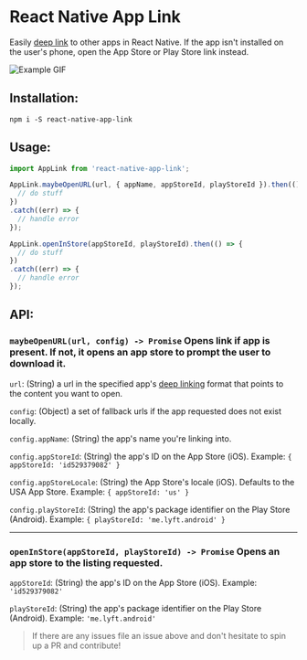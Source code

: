 # React Native App Link
Easily [deep link](https://en.wikipedia.org/wiki/Mobile_deep_linking) to other apps in React Native. If the app isn't installed on the user's phone, open the App Store or Play Store link instead.

![Example GIF](https://media.giphy.com/media/BZGQdKBEeHqs8/giphy.gif)

## Installation:

`npm i -S react-native-app-link`

## Usage:

```javascript
import AppLink from 'react-native-app-link';

AppLink.maybeOpenURL(url, { appName, appStoreId, playStoreId }).then(() => {
  // do stuff
})
.catch((err) => {
  // handle error
});

AppLink.openInStore(appStoreId, playStoreId).then(() => {
  // do stuff
})
.catch((err) => {
  // handle error
});
```

## API:

### `maybeOpenURL(url, config) -> Promise` Opens link if app is present. If not, it opens an app store to prompt the user to download it. 

`url`: (String) a url in the specified app's [deep linking](https://en.wikipedia.org/wiki/Mobile_deep_linking) format that points to the content you want to open.

`config`: (Object) a set of fallback urls if the app requested does not exist locally.

`config.appName`: (String) the app's name you're linking into.

`config.appStoreId`: (String) the app's ID on the App Store (iOS). Example: `{ appStoreId: 'id529379082' }`

`config.appStoreLocale`: (String) the App Store's locale (iOS). Defaults to the USA App Store. Example: `{ appStoreId: 'us' }`

`config.playStoreId`: (String) the app's package identifier on the Play Store (Android). Example: `{ playStoreId: 'me.lyft.android' }`

---

### `openInStore(appStoreId, playStoreId) -> Promise` Opens an app store to the listing requested. 

`appStoreId`: (String) the app's ID on the App Store (iOS). Example: `'id529379082'`

`playStoreId`: (String) the app's package identifier on the Play Store (Android). Example: `'me.lyft.android'`



> If there are any issues file an issue above and don't hesitate to spin up a PR and contribute!

